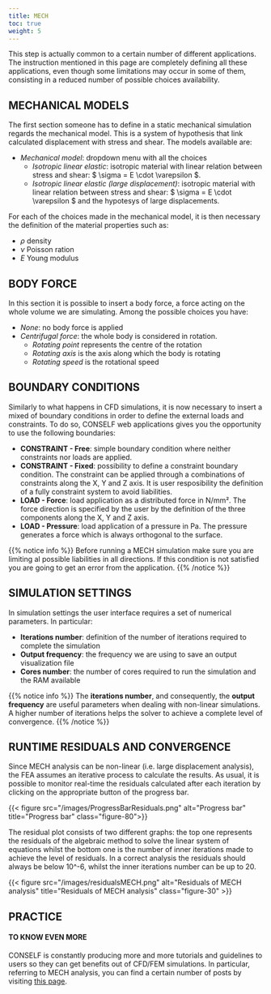 ```yaml
---
title: MECH
toc: true
weight: 5
---
```


This step is actually common to a certain number of different applications. The instruction mentioned in this page are completely defining all these applications, even though some limitations may occur in some of them, consisting in a reduced number of possible choices availability.

## MECHANICAL MODELS

The first section someone has to define in a static mechanical simulation regards the mechanical model. This is a system of hypothesis that link calculated displacement with stress and shear. The models available are:

- *Mechanical model*: dropdown menu with all the choices
	- *Isotropic linear elastic*: isotropic material with linear relation between stress and shear: $ \sigma = E \cdot \varepsilon $.
	- *Isotropic linear elastic (large displacement)*: isotropic material with linear relation between stress and shear: $ \sigma = E \cdot \varepsilon $ and the hypotesys of large displacements.

For each of the choices made in the mechanical model, it is then necessary the definition of the material properties such as:

- $\rho$ density
- $\nu$ Poisson ration
- $E$ Young modulus

## BODY FORCE

In this section it is possible to insert a body force, a force acting on the whole volume we are simulating. Among the possible choices you have:

- *None*: no body force is applied
- *Centrifugal force*: the whole body is considered in rotation.
	- *Rotating point* represents the centre of the rotation
	- *Rotating axis* is the axis along which the body is rotating
	- *Rotating speed* is the rotational speed

## BOUNDARY CONDITIONS

Similarly to what happens in CFD simulations, it is now necessary to insert a mixed of boundary conditions in order to define the external loads and constraints. To do so, CONSELF web applications gives you the opportunity to use the following boundaries:

- **CONSTRAINT - Free**: simple boundary condition where neither constraints nor loads are applied.
- **CONSTRAINT - Fixed**: possibility to define a constraint boundary condition. The constraint can be applied through a combinations of constraints along the X, Y and Z axis. It is user resposibility the definition of a fully constraint system to avoid liabilities.
- **LOAD - Force**: load application as a distributed force in N/mm². The force direction is specified by the user by the definition of the three components along the X, Y and Z axis.
- **LOAD - Pressure**: load application of a pressure in Pa. The pressure generates a force which is always orthogonal to the surface.

{{% notice info %}}
Before running a MECH simulation make sure you are limiting al possible liabilities in all directions. If this condition is not satisfied you are going to get an error from the application.
{{% /notice %}}

## SIMULATION SETTINGS

In simulation settings the user interface requires a set of numerical parameters. In particular:

- **Iterations number**: definition of the number of iterations required to complete the simulation
- **Output frequency**: the frequency we are using to save an output visualization file
- **Cores number**: the number of cores required to run the simulation and the RAM available

{{% notice info %}}
The **iterations number**, and consequently, the **output frequency** are useful parameters when dealing with non-linear simulations. A higher number of iterations helps the solver to achieve a complete level of convergence.
{{% /notice %}}

## RUNTIME RESIDUALS AND CONVERGENCE

Since MECH analysis can be non-linear (i.e. large displacement analysis), the FEA assumes an iterative process to calculate the results. As usual, it is possible to monitor real-time the residuals calculated after each iteration by clicking on the appropriate button of the progress bar.

{{< figure src="/images/ProgressBarResiduals.png" alt="Progress bar" title="Progress bar" class="figure-80">}}

The residual plot consists of two different graphs: the top one represents the residuals of the algebraic method to solve the linear system of equations whilst the bottom one is the number of inner iterations made to achieve the level of residuals. In a correct analysis the residuals should always be below 10^-6, whilst the inner iterations number can be up to 20.

{{< figure src="/images/residualsMECH.png" alt="Residuals of MECH analysis" title="Residuals of MECH analysis" class="figure-30" >}}

## PRACTICE

#### TO KNOW EVEN MORE

CONSELF is constantly producing more and more tutorials and guidelines to users so they can get benefits out of CFD/FEM simulations. In particular, referring to MECH analysis, you can find a certain number of posts by visiting [this page](https://conself.com/blog/category/fea/).

